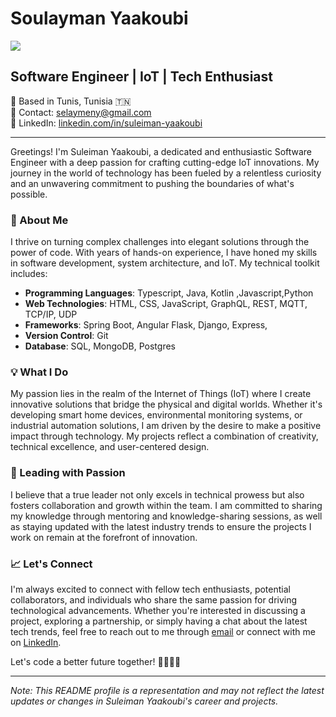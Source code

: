 # Soulayman Yaakoubi
![](https://komarev.com/ghpvc/?username=SULEIMANYK&label=PROFILE+VIEWS)
##  Software Engineer | IoT  | Tech Enthusiast


📍 Based in Tunis, Tunisia 🇹🇳  
📧 Contact: selaymeny@gmail.com  
📱 LinkedIn: [linkedin.com/in/suleiman-yaakoubi](https://www.linkedin.com/in/suleiman-yaakoubi)  


---

Greetings! I'm Suleiman Yaakoubi, a dedicated and enthusiastic Software Engineer with a deep passion for crafting cutting-edge IoT innovations. My journey in the world of technology has been fueled by a relentless curiosity and an unwavering commitment to pushing the boundaries of what's possible.

### 🚀 About Me

I thrive on turning complex challenges into elegant solutions through the power of code. With years of hands-on experience, I have honed my skills in software development, system architecture, and IoT. My technical toolkit includes:

- **Programming Languages**: Typescript, Java, Kotlin ,Javascript,Python
- **Web Technologies**: HTML, CSS, JavaScript, GraphQL, REST, MQTT, TCP/IP, UDP 
- **Frameworks**: Spring Boot, Angular  Flask, Django, Express, 
- **Version Control**: Git
- **Database**: SQL, MongoDB, Postgres

### 💡 What I Do

My passion lies in the realm of the Internet of Things (IoT) where I create innovative solutions that bridge the physical and digital worlds. Whether it's developing smart home devices, environmental monitoring systems, or industrial automation solutions, I am driven by the desire to make a positive impact through technology. My projects reflect a combination of creativity, technical excellence, and user-centered design.

### 🌟 Leading with Passion

I believe that a true leader not only excels in technical prowess but also fosters collaboration and growth within the team. I am committed to sharing my knowledge through mentoring and knowledge-sharing sessions, as well as staying updated with the latest industry trends to ensure the projects I work on remain at the forefront of innovation.




### 📈 Let's Connect

I'm always excited to connect with fellow tech enthusiasts, potential collaborators, and individuals who share the same passion for driving technological advancements. Whether you're interested in discussing a project, exploring a partnership, or simply having a chat about the latest tech trends, feel free to reach out to me through [email](mailto:selaymeny@gmail.com) or connect with me on [LinkedIn](https://www.linkedin.com/in/suleiman-yaakoubi).

Let's code a better future together! 👨🏻‍💻🌟

---

*Note: This README profile is a representation and may not reflect the latest updates or changes in Suleiman Yaakoubi's career and projects.*
